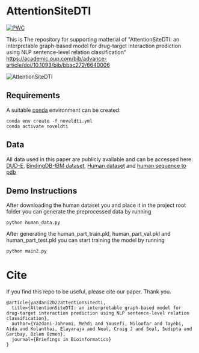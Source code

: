 # AttentionSiteDTI
[![PWC](https://img.shields.io/endpoint.svg?url=https://paperswithcode.com/badge/attentionsitedti-an-interpretable-graph-based/drug-discovery-on-bindingdb)](https://paperswithcode.com/sota/drug-discovery-on-bindingdb?p=attentionsitedti-an-interpretable-graph-based)

This is The repository for supporting matterial of "AttentionSiteDTI: an interpretable graph-based model for drug-target interaction prediction using NLP sentence-level relation classification"
https://academic.oup.com/bib/advance-article/doi/10.1093/bib/bbac272/6640006

![AttentionSiteDTI](AttentionSiteDTI.png)

## Requirements
A suitable [conda](https://conda.io/) environment can be created:
```
conda env create -f noveldti.yml
conda activate noveldti
```
## Data
All data used in this paper are publicly available and can be accessed here: [DUD-E](http://dude.docking.org ), [BindingDB-IBM dataset](https://github.com/IBM/InterpretableDTIP), [Human dataset](https://github.com/masashitsubaki/CPI_prediction/tree/master/dataset) and [human sequence to pdb](https://github.com/prokia/drugVQA/tree/master/data)

## Demo Instructions
After downloading the human dataset you and place it in the project root folder you can generate the preprocessed data by running
```
python human_data.py
```
After generating the human_part_train.pkl, human_part_val.pkl and human_part_test.pkl you can start training the model by running
```
python main2.py
```
# Cite
If you find this repo to be useful, please cite our paper. Thank you.
```
@article{yazdani2022attentionsitedti,
  title={AttentionSiteDTI: an interpretable graph-based model for drug-target interaction prediction using NLP sentence-level relation classification},
  author={Yazdani-Jahromi, Mehdi and Yousefi, Niloofar and Tayebi, Aida and Kolanthai, Elayaraja and Neal, Craig J and Seal, Sudipta and Garibay, Ozlem Ozmen},
  journal={Briefings in Bioinformatics}
}
```




